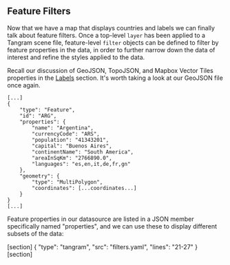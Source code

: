 ## Feature Filters

Now that we have a map that displays countries and labels we can finally talk about feature filters. Once a top-level `layer` has been applied to a Tangram scene file, feature-level `filter` objects can be defined to filter by feature properties in the data, in order to further narrow down the data of interest and refine the styles applied to the data.

Recall our discussion of GeoJSON, TopoJSON, and Mapbox Vector Tiles properties in the <a href="/#/styling/labels">Labels</a> section. It's worth taking a look at our GeoJSON file once again.

<pre><code class="language-json">[...]
{
	"type": "Feature",
	"id": "ARG",
	"properties": {
		"name": "Argentina",
        "currencyCode": "ARS",
        "population": "41343201",
        "capital": "Buenos Aires",
        "continentName": "South America",
        "areaInSqKm": "2766890.0",
        "languages": "es,en,it,de,fr,gn"
	},
	"geometry": {
		"type": "MultiPolygon",
		"coordinates": [...coordinates...]
	}
}
[...]
</pre></code>

Feature properties in our datasource are listed in a JSON member specifically named "properties", and we can use these to display different subsets of the data:

[section]
{ "type": "tangram", "src": "filters.yaml", "lines": "21-27" }
[section]
